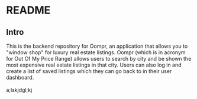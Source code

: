 # README

## Intro

This is the backend repository for Oompr, an application that allows you to "window shop" for luxury real estate listings. Oompr (which is in acronym for Out Of My Price Range) allows users to search by city and be shown the most expensive real estate listings in that city. Users can also log in and create a list of saved listings which they can go back to in their user dashboard.
<br><br>
a;lskjdgl;kj
